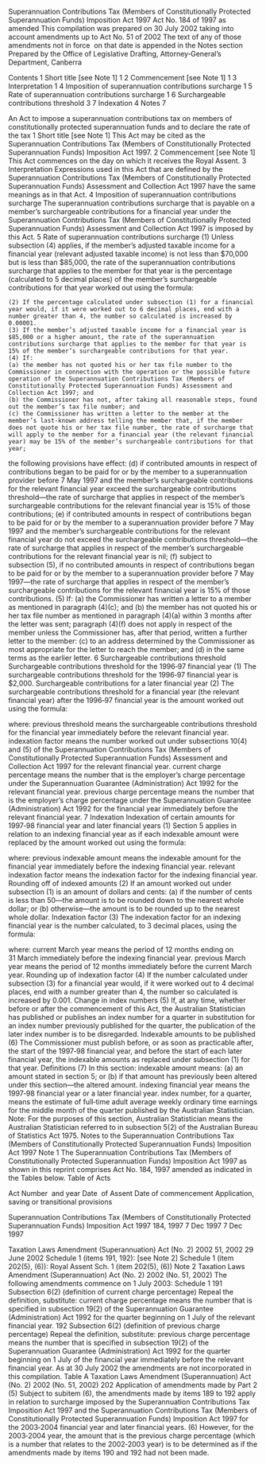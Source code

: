 
Superannuation Contributions Tax (Members of Constitutionally Protected Superannuation Funds) Imposition Act 1997
Act No. 184 of 1997 as amended
This compilation was prepared on 30 July 2002 taking into account amendments up to Act No. 51 of 2002
The text of any of those amendments not in force  on that date is appended in the Notes section
Prepared by the Office of Legislative Drafting, Attorney‑General’s Department, Canberra
  
  
  
Contents
1	Short title [see Note 1]	1
2	Commencement [see Note 1]	1
3	Interpretation	1
4	Imposition of superannuation contributions surcharge	1
5	Rate of superannuation contributions surcharge	1
6	Surchargeable contributions threshold	3
7	Indexation	4
Notes		7

An Act to impose a superannuation contributions tax on members of constitutionally protected superannuation funds and to declare the rate of the tax
1  Short title [see Note 1]
		This Act may be cited as the Superannuation Contributions Tax (Members of Constitutionally Protected Superannuation Funds) Imposition Act 1997.
2  Commencement [see Note 1]
		This Act commences on the day on which it receives the Royal Assent.
3  Interpretation
		Expressions used in this Act that are defined by the Superannuation Contributions Tax (Members of Constitutionally Protected Superannuation Funds) Assessment and Collection Act 1997 have the same meanings as in that Act.
4  Imposition of superannuation contributions surcharge
		The superannuation contributions surcharge that is payable on a member’s surchargeable contributions for a financial year under the Superannuation Contributions Tax (Members of Constitutionally Protected Superannuation Funds) Assessment and Collection Act 1997 is imposed by this Act.
5  Rate of superannuation contributions surcharge
	(1)	Unless subsection (4) applies, if the member’s adjusted taxable income for a financial year (relevant adjusted taxable income) is not less than $70,000 but is less than $85,000, the rate of the superannuation contributions surcharge that applies to the member for that year is the percentage (calculated to 5 decimal places) of the member’s surchargeable contributions for that year worked out using the formula:

	(2)	If the percentage calculated under subsection (1) for a financial year would, if it were worked out to 6 decimal places, end with a number greater than 4, the number so calculated is increased by 0.00001.
	(3)	If the member’s adjusted taxable income for a financial year is $85,000 or a higher amount, the rate of the superannuation contributions surcharge that applies to the member for that year is 15% of the member’s surchargeable contributions for that year.
	(4)	If:
	(a)	the member has not quoted his or her tax file number to the Commissioner in connection with the operation or the possible future operation of the Superannuation Contributions Tax (Members of Constitutionally Protected Superannuation Funds) Assessment and Collection Act 1997; and
	(b)	the Commissioner has not, after taking all reasonable steps, found out the member’s tax file number; and
	(c)	the Commissioner has written a letter to the member at the member’s last‑known address telling the member that, if the member does not quote his or her tax file number, the rate of surcharge that will apply to the member for a financial year (the relevant financial year) may be 15% of the member’s surchargeable contributions for that year;
the following provisions have effect:
	(d)	if contributed amounts in respect of contributions began to be paid for or by the member to a superannuation provider before 7 May 1997 and the member’s surchargeable contributions for the relevant financial year exceed the surchargeable contributions threshold—the rate of surcharge that applies in respect of the member’s surchargeable contributions for the relevant financial year is 15% of those contributions;
	(e)	if contributed amounts in respect of contributions began to be paid for or by the member to a superannuation provider before 7 May 1997 and the member’s surchargeable contributions for the relevant financial year do not exceed the surchargeable contributions threshold—the rate of surcharge that applies in respect of the member’s surchargeable contributions for the relevant financial year is nil;
	(f)	subject to subsection (5), if no contributed amounts in respect of contributions began to be paid for or by the member to a superannuation provider before 7 May 1997—the rate of surcharge that applies in respect of the member’s surchargeable contributions for the relevant financial year is 15% of those contributions.
	(5)	If:
	(a)	the Commissioner has written a letter to a member as mentioned in paragraph (4)(c); and
	(b)	the member has not quoted his or her tax file number as mentioned in paragraph (4)(a) within 3 months after the letter was sent;
paragraph (4)(f) does not apply in respect of the member unless the Commissioner has, after that period, written a further letter to the member:
	(c)	to an address determined by the Commissioner as most appropriate for the letter to reach the member; and
	(d)	in the same terms as the earlier letter.
6  Surchargeable contributions threshold
Surchargeable contributions threshold for the 1996‑97 financial year
	(1)	The surchargeable contributions threshold for the 1996‑97 financial year is $2,000.
Surchargeable contributions for a later financial year
	(2)	The surchargeable contributions threshold for a financial year (the relevant financial year) after the 1996‑97 financial year is the amount worked out using the formula:

where:
previous threshold means the surchargeable contributions threshold for the financial year immediately before the relevant financial year.
indexation factor means the number worked out under subsections 10(4) and (5) of the Superannuation Contributions Tax (Members of Constitutionally Protected Superannuation Funds) Assessment and Collection Act 1997 for the relevant financial year.
current charge percentage means the number that is the employer’s charge percentage under the Superannuation Guarantee (Administration) Act 1992 for the relevant financial year.
previous charge percentage means the number that is the employer’s charge percentage under the Superannuation Guarantee (Administration) Act 1992 for the financial year immediately before the relevant financial year.
7  Indexation
Indexation of certain amounts for 1997‑98 financial year and later financial years
	(1)	Section 5 applies in relation to an indexing financial year as if each indexable amount were replaced by the amount worked out using the formula:

where:
previous indexable amount means the indexable amount for the financial year immediately before the indexing financial year.
relevant indexation factor means the indexation factor for the indexing financial year.
Rounding off of indexed amounts
	(2)	If an amount worked out under subsection (1) is an amount of dollars and cents:
	(a)	if the number of cents is less than 50—the amount is to be rounded down to the nearest whole dollar; or
	(b)	otherwise—the amount is to be rounded up to the nearest whole dollar.
Indexation factor
	(3)	The indexation factor for an indexing financial year is the number calculated, to 3 decimal places, using the formula:

where:
current March year means the period of 12 months ending on 31 March immediately before the indexing financial year.
previous March year means the period of 12 months immediately before the current March year.
Rounding up of indexation factor
	(4)	If the number calculated under subsection (3) for a financial year would, if it were worked out to 4 decimal places, end with a number greater than 4, the number so calculated is increased by 0.001.
Change in index numbers
	(5)	If, at any time, whether before or after the commencement of this Act, the Australian Statistician has published or publishes an index number for a quarter in substitution for an index number previously published for the quarter, the publication of the later index number is to be disregarded.
Indexable amounts to be published
	(6)	The Commissioner must publish before, or as soon as practicable after, the start of the 1997‑98 financial year, and before the start of each later financial year, the indexable amounts as replaced under subsection (1) for that year.
Definitions
	(7)	In this section:
indexable amount means:
	(a)	an amount stated in section 5; or
	(b)	if that amount has previously been altered under this section—the altered amount.
indexing financial year means the 1997‑98 financial year or a later financial year.
index number, for a quarter, means the estimate of full‑time adult average weekly ordinary time earnings for the middle month of the quarter published by the Australian Statistician.
Note:	For the purposes of this section, Australian Statistician means the Australian Statistician referred to in subsection 5(2) of the Australian Bureau of Statistics Act 1975.
Notes to the Superannuation Contributions Tax (Members of Constitutionally Protected Superannuation Funds) Imposition Act 1997
Note 1
The Superannuation Contributions Tax (Members of Constitutionally Protected Superannuation Funds) Imposition Act 1997 as shown in this reprint comprises Act No. 184, 1997 amended as indicated in the Tables below. 
Table of Acts

Act
Number  and year
Date  of Assent
Date of commencement
Application, saving or transitional provisions

Superannuation Contributions Tax (Members of Constitutionally Protected Superannuation Funds) Imposition Act 1997
184, 1997
7 Dec 1997
7 Dec 1997

Taxation Laws Amendment (Superannuation) Act (No. 2) 2002
51, 2002
29 June 2002 
Schedule 1 (items 191, 192): [see Note 2] Schedule 1 (item 202(5), (6)): Royal Assent
Sch. 1 (item 202(5), (6))
Note 2
Taxation Laws Amendment (Superannuation) Act (No. 2) 2002 (No. 51, 2002)
The following amendments commence on 1 July 2003:
Schedule 1
191  Subsection 6(2) (definition of current charge percentage)
Repeal the definition, substitute:
current charge percentage means the number that is specified in subsection 19(2) of the Superannuation Guarantee (Administration) Act 1992 for the quarter beginning on 1 July of the relevant financial year.
192  Subsection 6(2) (definition of previous charge percentage)
Repeal the definition, substitute:
previous charge percentage means the number that is specified in subsection 19(2) of the Superannuation Guarantee (Administration) Act 1992 for the quarter beginning on 1 July of the financial year immediately before the relevant financial year.
As at 30 July 2002 the amendments are not incorporated in this compilation.
Table A
Taxation Laws Amendment (Superannuation) Act (No. 2) 2002 (No. 51, 2002)
202  Application of amendments made by Part 2
(5)	Subject to subitem (6), the amendments made by items 189 to 192 apply in relation to surcharge imposed by the Superannuation Contributions Tax Imposition Act 1997 and the Superannuation Contributions Tax (Members of Constitutionally Protected Superannuation Funds) Imposition Act 1997 for the 2003‑2004 financial year and later financial years.
(6)	However, for the 2003‑2004 year, the amount that is the previous charge percentage (which is a number that relates to the 2002‑2003 year) is to be determined as if the amendments made by items 190 and 192 had not been made.

      

